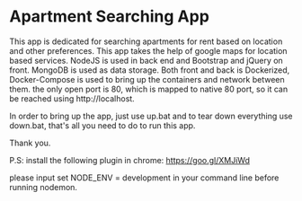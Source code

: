 # Apartment Searching App 

This app is dedicated for searching apartments for rent based on location and other preferences. This app takes the help of google maps for location based services. NodeJS is used in back end and Bootstrap and jQuery on front. MongoDB is used as data storage. Both front and back is Dockerized, Docker-Compose is used to bring up the containers and network between them. the only open port is 80, which is mapped to native 80 port, so it can be reached using http://localhost. 

In order to bring up the app, just use up.bat and to tear down everything use down.bat, that's all you need to do to run this app.

Thank you. 

P.S: install the following plugin in chrome: https://goo.gl/XMJiWd

please input set NODE_ENV = development in your command line before running nodemon.